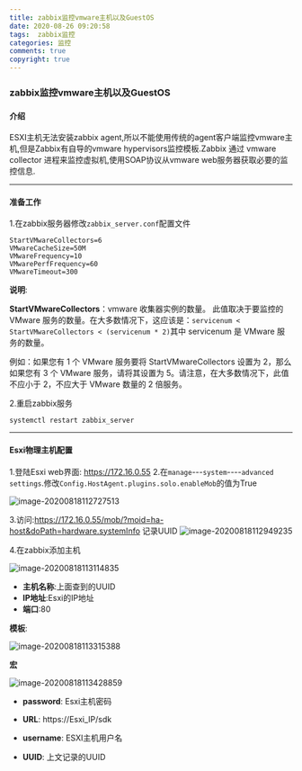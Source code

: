 ```yaml
---
title: zabbix监控vmware主机以及GuestOS
date: 2020-08-26 09:20:58
tags:  zabbix监控
categories: 监控
comments: true
copyright: true
---
```


### zabbix监控vmware主机以及GuestOS

#### 介绍

ESXI主机无法安装zabbix agent,所以不能使用传统的agent客户端监控vmware主机,但是Zabbix有自导的vmware hypervisors监控模板.Zabbix 通过 vmware collector 进程来监控虚拟机,使用SOAP协议从vmware web服务器获取必要的监控信息.

---

#### 准备工作

1.在zabbix服务器修改`zabbix_server.conf`配置文件

```
StartVMwareCollectors=6
VMwareCacheSize=50M
VMwareFrequency=10
VMwarePerfFrequency=60
VMwareTimeout=300
```

<!--more-->

**说明**: 

**StartVMwareCollectors**：vmware 收集器实例的数量。
此值取决于要监控的 VMware 服务的数量。在大多数情况下，这应该是：`servicenum < StartVMwareCollectors < (servicenum * 2)`其中 servicenum 是 VMware 服务的数量。

例如：如果您有 1 个 VMware 服务要将 StartVMwareCollectors 设置为 2，那么如果您有 3 个 VMware 服务，请将其设置为 5。请注意，在大多数情况下，此值不应小于 2，不应大于 VMware 数量的 2 倍服务。

2.重启zabbix服务

```
systemctl restart zabbix_server
```

---

#### Esxi物理主机配置

1.登陆Esxi web界面: https://172.16.0.55
2.在`manage`---`system`----`advanced settings`.修改`Config.HostAgent.plugins.solo.enableMob`的值为True

![image-20200818112727513](https://img2.jesse.top/image-20200818112727513.png)

3.访问:https://172.16.0.55/mob/?moid=ha-host&doPath=hardware.systemInfo
记录UUID
![image-20200818112949235](https://img2.jesse.top/image-20200818112949235.png)

4.在zabbix添加主机

![image-20200818113114835](https://img2.jesse.top/image-20200818113114835.png)

* **主机名称**:上面查到的UUID
* **IP地址**:Esxi的IP地址
* **端口**:80

**模板**:

![image-20200818113315388](https://img2.jesse.top/image-20200818113315388.png)

**宏**

![image-20200818113428859](https://img2.jesse.top/image-20200818113428859.png)

* **password**: Esxi主机密码
* **URL**: https://Esxi_IP/sdk 

* **username**: ESXI主机用户名
* **UUID**: 上文记录的UUID